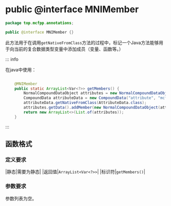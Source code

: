 # public @interface MNIMember

```java
package top.mcfpp.annotations;

public @interface MNIMember {}
```

此方法用于在调用`getNativeFromClass`方法的过程中，标记一个Java方法能够用于向当前的复合数据类型变量中添加成员（变量、函数等。）

::: info

在java中使用：

```java

    @MNIMember
    public static ArrayList<Var<?>> getMembers() {
        NormalCompoundDataObject attributes = new NormalCompoundDataObject("attributes", Map.of());
        CompoundData attributeData = new CompoundData("attribute", "mcfpp.hidden");
        attributeData.getNativeFromClass(AttributeData.class);
        attributes.getData().addMember(new NormalCompoundDataObject(attributeData, "armor", Map.of()));
        return new ArrayList<>(List.of(attributes));
    }

```

:::

## 函数格式

### 定义要求

|静态|需要为静态|
|返回值|`ArrayList<Var<?>>`|
|标识符|`getMembers()`|

### 参数要求

参数列表为空。
